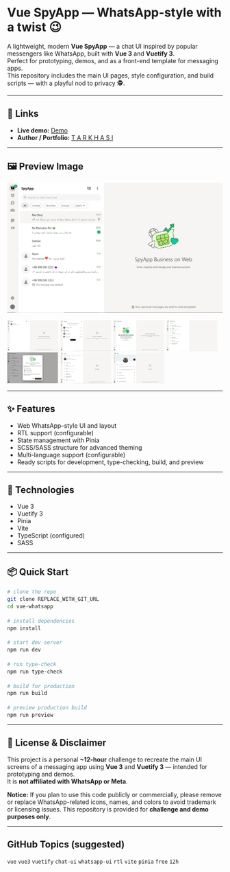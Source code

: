 # Vue SpyApp — WhatsApp-style with a twist 😉

A lightweight, modern **Vue SpyApp** — a chat UI inspired by popular messengers like WhatsApp, built with **Vue 3** and **Vuetify 3**.  
Perfect for prototyping, demos, and as a front-end template for messaging apps.  
This repository includes the main UI pages, style configuration, and build scripts — with a playful nod to privacy 🕵️.

---

## 🔗 Links

* **Live demo:** [Demo](https://tarkhasi.github.io/vue-whatsapp/)
* **Author / Portfolio:** [T A R K H A S I](https://tarkhasi.ir)

---

## 🖼️ Preview Image

![UI Preview](/screenshots/preview-3.JPG)
<p float="left">
  <img src="/screenshots/screenshot-1.JPG" width="120" alt="Vue WhatsApp Free" />
  <img src="/screenshots/screenshot-2.JPG" width="120" alt="Vue WhatsApp Free" />
  <img src="/screenshots/screenshot-3.JPG" width="120" alt="Vue WhatsApp Free" />
  <img src="/screenshots/screenshot-4.JPG" width="120" alt="Vue WhatsApp Free" />
  <img src="/screenshots/screenshot-5.JPG" width="120" alt="Vue WhatsApp Free" />
  <img src="/screenshots/screenshot-6.JPG" width="120" alt="Vue WhatsApp Free" />
  <img src="/screenshots/screenshot-7.JPG" width="120" alt="Vue WhatsApp Free" />
</p> 

 
---

## ✨ Features

* Web WhatsApp–style UI and layout
* RTL support (configurable)
* State management with Pinia
* SCSS/SASS structure for advanced theming
* Multi-language support (configurable)
* Ready scripts for development, type-checking, build, and preview

---

## 🧰 Technologies

* Vue 3
* Vuetify 3
* Pinia
* Vite
* TypeScript (configured)
* SASS

---

## 📦 Quick Start

```bash
# clone the repo
git clone REPLACE_WITH_GIT_URL
cd vue-whatsapp

# install dependencies
npm install

# start dev server
npm run dev

# run type-check
npm run type-check

# build for production
npm run build

# preview production build
npm run preview
```
 
---

## 🧾 License & Disclaimer
This project is a personal **~12-hour** challenge to recreate the main UI screens of a messaging app using **Vue 3** and **Vuetify 3** — intended for prototyping and demos.  
It is **not affiliated with WhatsApp or Meta**.

**Notice:** If you plan to use this code publicly or commercially, please remove or replace WhatsApp-related icons, names, and colors to avoid trademark or licensing issues. This repository is provided for **challenge and demo purposes only**.
 
---

## GitHub Topics (suggested)

`vue` `vue3` `vuetify` `chat-ui` `whatsapp-ui` `rtl` `vite` `pinia` `free` `12h`
 